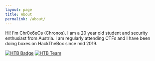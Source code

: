 ```yaml
---
layout: page
title: About
permalink: /about/
---
```


Hi!
I'm Chr0x6eOs (Chronos). I am a 20 year old student and security enthusiast from Austria. I am regularly attending CTFs and I have been doing boxes on HackTheBox since mid 2019.

[![HTB Badge][image]](https://www.hackthebox.eu/home/users/profile/134448) [![HTB Team][team]](https://www.hackthebox.eu/home/teams/profile/2538)

[image]: http://www.hackthebox.eu/badge/image/134448
[team]: https://www.hackthebox.eu/badge/team/image/2538
